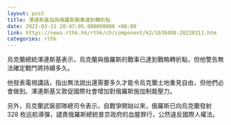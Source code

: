```yaml
---
layout: post
title: 澤連斯基指與俄羅斯戰事達到轉折點
date: 2022-03-11 20:47:05.000000000 +08:00
link: https://news.rthk.hk/rthk/ch/component/k2/1638488-20220311.htm
categories: rthk
---
```


烏克蘭總統澤連斯基表示，烏克蘭與俄羅斯的戰事已達到戰略轉折點，但他警告無法確定戰鬥將持續多久。

他發表電視講話，指出無法說出還需要多久才能令烏克蘭土地重見自由，但他們必會做到。澤連斯基又敦促國際社會增加對俄羅斯施加制裁壓力。

另外，烏克蘭武裝部隊總司令表示，自戰爭開始以來，俄羅斯已向烏克蘭發射 328 枚巡航導彈，譴責俄羅斯總統普京政府的血腥罪行，公然違反國際人權法。
